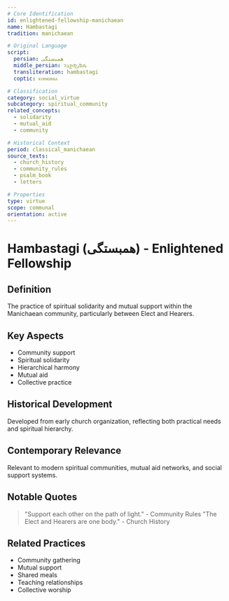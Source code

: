 ```yaml
---
# Core Identification
id: enlightened-fellowship-manichaean
name: Hambastagi
tradition: manichaean

# Original Language
script:
  persian: همبستگی
  middle_persian: 𐭧𐭬𐭡𐭮𐭲𐭢𐭩
  transliteration: hambastagi
  coptic: ⲕⲟⲓⲛⲱⲛⲓⲁ

# Classification
category: social_virtue
subcategory: spiritual_community
related_concepts:
  - solidarity
  - mutual_aid
  - community

# Historical Context
period: classical_manichaean
source_texts:
  - church_history
  - community_rules
  - psalm_book
  - letters

# Properties
type: virtue
scope: communal
orientation: active
---
```


# Hambastagi (همبستگی) - Enlightened Fellowship

## Definition
The practice of spiritual solidarity and mutual support within the Manichaean community, particularly between Elect and Hearers.

## Key Aspects
- Community support
- Spiritual solidarity
- Hierarchical harmony
- Mutual aid
- Collective practice

## Historical Development
Developed from early church organization, reflecting both practical needs and spiritual hierarchy.

## Contemporary Relevance
Relevant to modern spiritual communities, mutual aid networks, and social support systems.

## Notable Quotes
> "Support each other on the path of light." - Community Rules
> "The Elect and Hearers are one body." - Church History

## Related Practices
- Community gathering
- Mutual support
- Shared meals
- Teaching relationships
- Collective worship